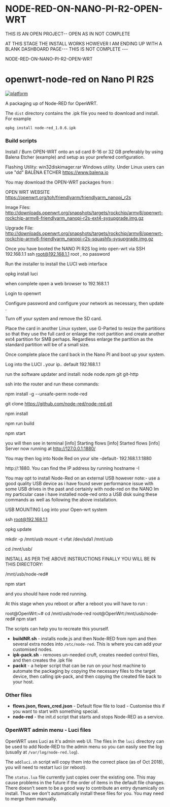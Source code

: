 # NODE-RED-ON-NANO-PI-R2-OPEN-WRT


THIS IS AN OPEN PROJECT-- OPEN AS  IN NOT COMPLETE

AT THIS STAGE THE INSTALL WORKS HOWEVER I AM ENDING UP WITH A BLANK DASHBOARD PAGE--- THIS IS NOT COMPLETE ---


NODE-RED-ON-NANO-PI-R2-OPEN-WRT


# openwrt-node-red on Nano PI R2S

[![platform](https://img.shields.io/badge/platform-Node--RED-red)](https://nodered.org)

A packaging up of Node-RED for OpenWRT.

The `dist` directory contains the .ipk file you need to download and install. For example

    opkg install node-red_1.0.6.ipk


### Build scripts

Install / Burn OPEN-WRT onto an sd card  8-16 or 32 GB preferably by using Balena Etcher (example) and setup as your prefered configuration.

Flashing Utility: win32diskimager.rar Windows utility. Under Linux users can use "dd" BALENA ETCHER https://www.balena.io 

You may download the OPEN-WRT packages from :

OPEN WRT WEBSITE https://openwrt.org/toh/friendlyarm/friendlyarm_nanopi_r2s

Image Files: http://downloads.openwrt.org/snapshots/targets/rockchip/armv8/openwrt-rockchip-armv8-friendlyarm_nanopi-r2s-ext4-sysupgrade.img.gz

Upgrade File: http://downloads.openwrt.org/snapshots/targets/rockchip/armv8/openwrt-rockchip-armv8-friendlyarm_nanopi-r2s-squashfs-sysupgrade.img.gz

Once you have booted the NANO PI R2S log into open-wrt via SSH 
192.168.1.1 
ssh root@192.168.1.1
root , no password

Run the installer to install the LUCI web interface

opkg install luci

when complete open a web browser to 192.168.1.1

Login to openwrt

Configure password and configure your network as necessary, then update .

Turn off your system and remove the SD card.

Place the card in another Linux system, use G-Parted to resize the partitions so that they use the full card or enlarge the root partition and create another ext4 partition for SMB perhaps.
Regardless enlarge the partition as the standard partition will be of a small size. 

Once complete place the card back in the Nano PI and boot up your system.

Log into the LUCI ..your ip.. default 192.168.1.1

run the software updater and install:
node
node.npm
git
git-http

ssh into the router and run these commands:

npm install -g --unsafe-perm node-red

git clone https://github.com/node-red/node-red.git

npm install

npm run build

npm start


you will then see in terminal 
[info] Starting flows
[info] Started flows
[info] Server now running at http://127.0.0.1:1880/

You may then log into Node Red on your site -default- 192.168.1.1:1880

http://<hostname>:1880. You can find the IP address by running hostname -I 



You may opt to install Node-Red on an external USB however note:- use a good quality USB device as i have found sever performance issue with some USB drives in the past and certainly with node-red on the NANO
Im my particular case i have installed node-red onto a USB disk suing these commands as well as following the above installation.


USB MOUNTING
Log into your Open-wrt system

 ssh root@192.168.1.1

opkg update

mkdir -p /mnt/usb
mount -t vfat /dev/sda1 /mnt/usb

cd /mnt/usb/

INSTALL AS PER THE ABOVE INSTRUCTIONS 
FINALLY YOU WILL BE IN THIS DIRECTORY:
 
\/mnt/usb/node-red#

npm start 

and you should have node red running.

At this stage when you reboot or after a reboot you will have to run :

root@OpenWrt:~# cd /mnt/usb/node-red
root@OpenWrt:/mnt/usb/node-red# npm start



The scripts can help you to recreate this yourself.

 - **buildNR.sh** - installs node.js and then Node-RED from npm and then several extra nodes into `/etc/node-red`. This is where you can add your customised nodes.
 - **ipk-pack.sh** - removes un-needed cruft, creates needed control files, and then creates the .ipk file
 - **packit** - a helper script that can be run on your host machine to automate the packaging by copying the necessary files to the target device, then calling ipk-pack, and then copying the created file back to your host.

### Other files

 - **flows.json, flows_cred.json** - Default flow file to load - Customise this if you want to start with something special.
 - **node-red** - the init.d script that starts and stops Node-RED as a service.

### OpenWRT admin menu - Luci files

OpenWRT uses Luci as it's admin web UI. The files in the `luci` directory can be used to add Node-RED to the admin menu so you can easily see the log (usually at `/var/log/node-red.log`).

The `addluci.sh` script will copy them into the correct place (as of Oct 2018), you will need to restart luci (or reboot).

The `status.lua` file currently just copies over the existing one. This may cause problems in the future if the order of items in the default file changes. There doesn't seem to be a good way to contribute an entry dynamically on install. Thus we don't automatically install these files for you. You may need to merge them manually.
